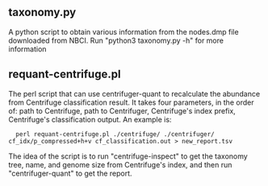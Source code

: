## taxonomy.py
A python script to obtain various information from the nodes.dmp file downloaded from NBCI. Run "python3 taxonomy.py -h" for more information

## requant-centrifuge.pl
The perl script that can use centrifuger-quant to recalculate the abundance from Centrifuge classification result. 
It takes four parameters, in the order of: path to Centrifuge, path to Centrifuger, Centrifuge's index prefix, Centrifuge's classification output.
An example is:
```
  perl requant-centrifuge.pl ./centrifuge/ ./centrifuger/ cf_idx/p_compressed+h+v cf_classification.out > new_report.tsv
```
The idea of the script is to run "centrifuge-inspect" to get the taxonomy tree, name, and genome size from Centrifuge's index, and then run "centrifuger-quant" to get the report.

